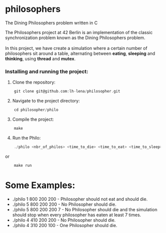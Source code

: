 # philosophers
The Dining Philosophers problem written in C

The Philosophers project at 42 Berlin is an implementation of the classic synchronization problem known as the Dining Philosophers problem. 
</br></br>In this project, we have create a simulation where a certain number of philosophers sit around a table, alternating between **eating**, **sleeping** and **thinking**, using **thread** and **mutex**.

### Installing and running the project:
1. Clone the repository:
```C
    git clone git@github.com:lh-lena/philosopher.git
```
2. Navigate to the project directory:
```C
    cd philosopher/philo
```
3. Compile the project: 
```C
    make
```
4. Run the Philo: 
```C
    ./philo <nbr_of_philos> <time_to_die> <time_to_eat> <time_to_sleep> [nbr_of_times_each_philo_must_eat]
```
or
```C
    make run
```

# Some Examples:
* ./philo 1 800 200 200 - Philosopher should not eat and should die.
* ./philo 5 800 200 200 - No Philosopher should die.
* ./philo 5 800 200 200 7 - No Philosopher should die and the simulation should stop when every philosopher has eaten at least 7 times.
* ./philo 4 410 200 200 - No Philosopher should die.
* ./philo 4 310 200 100 - One Philosopher should die.
